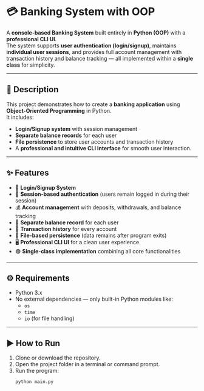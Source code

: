 # 💳 Banking System with OOP

A **console-based Banking System** built entirely in **Python (OOP)** with a **professional CLI UI**.  
The system supports **user authentication (login/signup)**, maintains **individual user sessions**, and provides full account management with transaction history and balance tracking — all implemented within a **single class** for simplicity.

---

## 📝 Description
This project demonstrates how to create a **banking application** using **Object-Oriented Programming** in Python.  
It includes:
- **Login/Signup system** with session management  
- **Separate balance records** for each user
- **File persistence** to store user accounts and transaction history  
- A **professional and intuitive CLI interface** for smooth user interaction.

---

## ✨ Features
- 👤 **Login/Signup System**
- 🔐 **Session-based authentication** (users remain logged in during their session)
- 💰 **Account management** with deposits, withdrawals, and balance tracking
- 📂 **Separate balance record** for each user
- 📝 **Transaction history** for every account
- 💾 **File-based persistence** (data remains after program exits)
- 🖥️ **Professional CLI UI** for a clean user experience
- 🟢 **Single-class implementation** combining all core functionalities

---

## ⚙️ Requirements
- Python 3.x  
- No external dependencies — only built-in Python modules like:
  - `os`
  - `time`
  - `io` (for file handling)

---

## ▶️ How to Run
1. Clone or download the repository.
2. Open the project folder in a terminal or command prompt.
3. Run the program:
   ```bash
   python main.py
